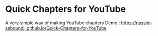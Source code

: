 # Quick Chapters for YouTube
 A very simple way of making YouTube chapters
Demo : https://nassim-saboundji.github.io/Quick-Chapters-for-YouTube
